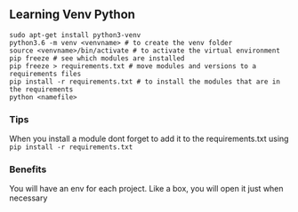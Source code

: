 ## Learning Venv Python

```
sudo apt-get install python3-venv
python3.6 -m venv <venvname> # to create the venv folder
source <venvname>/bin/activate # to activate the virtual environment
pip freeze # see which modules are installed
pip freeze > requirements.txt # move modules and versions to a requirements files
pip install -r requirements.txt # to install the modules that are in the requirements
python <namefile>
```

### Tips
When you install a module dont forget to add it to the requirements.txt using `pip install -r requirements.txt`


### Benefits
You will have an env for each project. Like a box, you will open it just when necessary